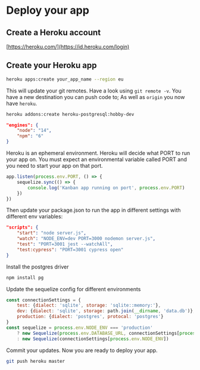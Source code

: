 # Deploy your app

## Create a Heroku account

[https://heroku.com/](https://id.heroku.com/login)

## Create your Heroku app

```sh
heroku apps:create your_app_name --region eu
```
This will update your git remotes. Have a look using `git remote -v`. You have a new destination you can push code to; As well as `origin` you now have `heroku`.
```sh
heroku addons:create heroku-postgresql:hobby-dev
```

```json
"engines": {
    "node": "14",
    "npm": "6"
}
```

Heroku is an ephemeral environment. Heroku will decide what PORT to run your app on. You must expect an environmental variable called PORT and you need to start your app on that port.

```javascript
app.listen(process.env.PORT, () => {
    sequelize.sync(() => {
        console.log('Kanban app running on port', process.env.PORT)
    })
})
```
Then update your package.json to run the app in different settings with different env variables:
```json
"scripts": {
    "start": "node server.js",
    "watch": "NODE_ENV=dev PORT=3000 nodemon server.js",
    "test": "PORT=3001 jest --watchAll",
    "test:cypress": "PORT=3001 cypress open"
}
```
Install the postgres driver
```sh
npm install pg
```
Update the sequelize config for different environments
```javascript
const connectionSettings = {
    test: {dialect: 'sqlite', storage: 'sqlite::memory:'},
    dev: {dialect: 'sqlite', storage: path.join(__dirname, 'data.db')},
    production: {dialect: 'postgres', protocal: 'postgres'}
}
const sequelize = process.env.NODE_ENV === 'production'
    ? new Sequelize(process.env.DATABASE_URL, connectionSettings[process.env.NODE_ENV])
    : new Sequelize(connectionSettings[process.env.NODE_ENV])
```
Commit your updates. Now you are ready to deploy your app.
```sh
git push heroku master
```
